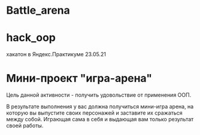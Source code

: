 # Battle_arena
# hack_oop
хакатон в Яндекс.Практикуме 23.05.21

# Мини-проект "игра-арена"

Цель данной активности - получить удовольствие от применения ООП.

В результате выполнения у вас должна получиться мини-игра арена, на которую вы выпустите своих 
персонажей и заставите их сражаться между собой. Играющая сама в себя и выдающая вам только результат своей работы. 
